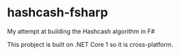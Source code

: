# hashcash-fsharp

My attempt at building the Hashcash algorithm in F#

This probject is built on .NET Core 1 so it is cross-platform. 
